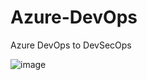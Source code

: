# Azure-DevOps
Azure DevOps to DevSecOps


![image](https://user-images.githubusercontent.com/63270579/217354187-e6169d30-eb20-44f2-bbc4-29c5c558ea21.png)



















































